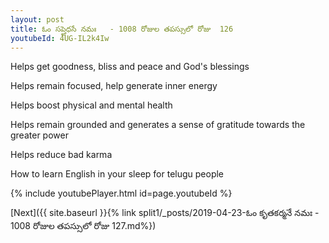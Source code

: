 ```yaml
---
layout: post
title: ఓం సప్తైధసే నమః   - 1008 రోజుల తపస్సులో రోజు  126
youtubeId: 4UG-IL2k4Iw
---
```

 
 
Helps get goodness, bliss and peace and God's blessings
 
Helps remain focused, help generate inner energy 
 
Helps boost physical and mental health 
 
Helps remain grounded and generates a sense of gratitude towards the greater power 
 
Helps reduce bad karma
 
How to learn English in your sleep for telugu people
 
 
 
 


{% include youtubePlayer.html id=page.youtubeId %}
 
[Next]({{ site.baseurl }}{% link split1/_posts/2019-04-23-ఓం కృతకర్మనే నమః   - 1008 రోజుల తపస్సులో రోజు  127.md%})
 
